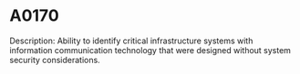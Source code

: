 # A0170
Description: Ability to identify critical infrastructure systems with information communication technology that were designed without system security considerations.
